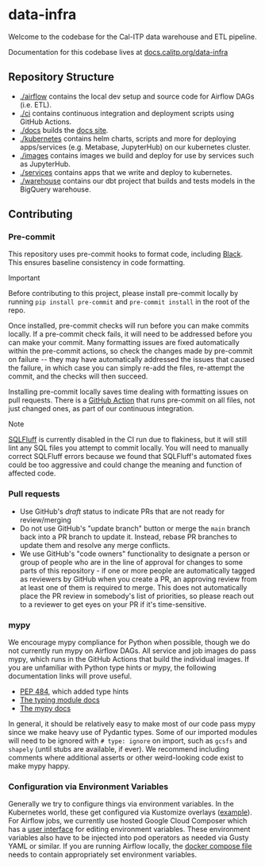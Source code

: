# data-infra

Welcome to the codebase for the Cal-ITP data warehouse and ETL pipeline.

Documentation for this codebase lives at [docs.calitp.org/data-infra](https://docs.calitp.org/data-infra/)

## Repository Structure

- [./airflow](./airflow) contains the local dev setup and source code for Airflow DAGs (i.e. ETL).
- [./ci](./ci) contains continuous integration and deployment scripts using GitHub Actions.
- [./docs](./docs) builds the [docs site](https://docs.calitp.org/data-infra).
- [./kubernetes](./kubernetes) contains helm charts, scripts and more for deploying apps/services (e.g. Metabase, JupyterHub) on our kubernetes cluster.
- [./images](./images) contains images we build and deploy for use by services such as JupyterHub.
- [./services](./services) contains apps that we write and deploy to kubernetes.
- [./warehouse](./warehouse) contains our dbt project that builds and tests models in the BigQuery warehouse.

## Contributing

### Pre-commit

This repository uses pre-commit hooks to format code, including [Black](https://black.readthedocs.io/en/stable/index.html). This ensures baseline consistency in code formatting.

> [!IMPORTANT]  
> Before contributing to this project, please install pre-commit locally by running `pip install pre-commit` and `pre-commit install` in the root of the repo. 

Once installed, pre-commit checks will run before you can make commits locally. If a pre-commit check fails, it will need to be addressed before you can make your commit. Many formatting issues are fixed automatically within the pre-commit actions, so check the changes made by pre-commit on failure -- they may have automatically addressed the issues that caused the failure, in which case you can simply re-add the files, re-attempt the commit, and the checks will then succeed. 

Installing pre-commit locally saves time dealing with formatting issues on pull requests. There is a [GitHub Action](./.github/workflows/lint.yml)
that runs pre-commit on all files, not just changed ones, as part of our continuous integration. 

> [!NOTE]  
> [SQLFluff](https://sqlfluff.com/) is currently disabled in the CI run due to flakiness, but it will still lint any SQL files you attempt to commit locally. You will need to manually correct SQLFluff errors because we found that SQLFluff's automated fixes could be too aggressive and could change the meaning and function of affected code. 

### Pull requests
- Use GitHub's *draft* status to indicate PRs that are not ready for review/merging
- Do not use GitHub's "update branch" button or merge the `main` branch back into a PR branch to update it. Instead, rebase PR branches to update them and resolve any merge conflicts.
- We use GitHub's "code owners" functionality to designate a person or group of people who are in the line of approval for changes to some parts of this repository - if one or more people are automatically tagged as reviewers by GitHub when you create a PR, an approving review from at least one of them is required to merge. This does not automatically place the PR review in somebody's list of priorities, so please reach out to a reviewer to get eyes on your PR if it's time-sensitive.

### mypy

We encourage mypy compliance for Python when possible, though we do not
currently run mypy on Airflow DAGs. All service and job images do pass mypy,
which runs in the GitHub Actions that build the individual images. If you are
unfamiliar with Python type hints or mypy, the following documentation links
will prove useful.

- [PEP 484](https://peps.python.org/pep-0484/), which added type hints
- [The typing module docs](https://docs.python.org/3/library/typing.html)
- [The mypy docs](https://mypy.readthedocs.io/en/stable/)

In general, it should be relatively easy to make most of our code pass mypy
since we make heavy use of Pydantic types. Some of our imported modules will
need to be ignored with `# type: ignore` on import, such as `gcsfs`
and `shapely` (until stubs are available, if ever). We recommend including
comments where additional asserts or other weird-looking code exist to make mypy
happy.

### Configuration via Environment Variables

Generally we try to configure things via environment variables. In the Kubernetes
world, these get configured via Kustomize overlays ([example](./kubernetes/apps/overlays/gtfs-rt-archiver-v3-prod/archiver-channel-vars.yaml)).
For Airflow jobs, we currently use hosted Google Cloud Composer which has a
[user interface](https://console.cloud.google.com/composer/environments/detail/us-west2/calitp-airflow2-prod-composer2-20250402/variables)
for editing environment variables. These environment variables also have to be
injected into pod operators as needed via Gusty YAML or similar. If you are
running Airflow locally, the [docker compose file](./airflow/docker-compose.yaml)
needs to contain appropriately set environment variables.
